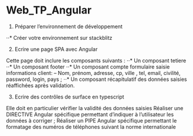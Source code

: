 # Web_TP_Angular

1. Préparer l’environnement de développement 

⋅⋅* Créer votre environnement sur stackblitz

2. Ecrire une page SPA avec Angular

Cette page doit inclure les composants suivants : 
⋅⋅* Un composant tetiere 
⋅⋅* Un composant footer
⋅⋅* Un composant compte formulaire saisie informations client: 
– Nom, prénom, adresse, cp, ville , tel, email, civilité, password, login, pays ; 
⋅⋅* Un composant récapitulatif des données saisies réaffichées après validation.


3. Ecrire des contrôles de surface en typescript

Elle doit en particulier vérifier la validité des données saisies
Réaliser une DIRECTIVE Angular spécifique permettant d’indiquer à l’utilisateur les données à corriger ;
Réaliser un PIPE Angular spécifique permettant le formatage des numéros de téléphones suivant la norme internationale 


